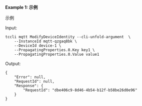 **Example 1: 示例**

示例

Input: 

```
tccli mqtt ModifyDeviceIdentity --cli-unfold-argument  \
    --InstanceId mqtt-qzgaq8bk \
    --DeviceId device-1 \
    --PropagatingProperties.0.Key key1 \
    --PropagatingProperties.0.Value value1
```

Output: 
```
{
    "Error": null,
    "RequestId": null,
    "Response": {
        "RequestId": "dbe406c9-8d46-4b54-b12f-b58be26d0e96"
    }
}
```

